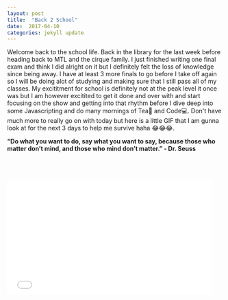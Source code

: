 ```yaml
---
layout: post
title:  "Back 2 School"
date:  2017-04-10
categories: jekyll update
---
```

Welcome back to the school life. Back in the library for the last week before heading back to MTL and the cirque family. I just finished writing one final exam and think I did alright on it but I definitely felt the loss of knowledge since being away. I have at least 3 more finals to go before I take off again so I will be doing alot of studying and making sure that I still pass all of my classes. My excititment for school is definitely not at the peak level it once was but I am however excitited to get it done and over with and start focusing on the show and getting into that rhythm before I dive deep into some Javascripting and do many mornings of Tea🍵 and Code💻. Don't have much more to really go on with today but here is a little GIF that I am gunna look at for the next 3 days to help me survive haha 😂😂😂.

<div class="quote"><b>“Do what you want to do, say what you want to say, because those who matter don’t mind, and those who mind don’t matter.” - Dr. Seuss</b>

<br><br><div class="instagram-link"><iframe src="//giphy.com/embed/8FNlmNPDTo2wE" width="480" height="270" frameBorder="0" class="giphy-embed" allowFullScreen></iframe><p><a href="https://giphy.com/gifs/me-5sf-fickledavid-8FNlmNPDTo2wE"></a></p>
